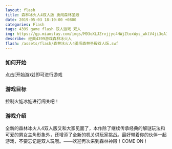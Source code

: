 ```yaml
---
layout: flash
title: 森林冰火人4双人版 勇闯森林圣殿
date: 2019-05-03 18:10:00 +0800
categories: Flash
tags: 4399 game flash 双人游戏 双人
img: https://gp.miaostay.com/imgs/M93oXLJZrvjjyc4HWjZtoxWys_wklV4ji3eAI2Pb98qmcj1Bh5zGoLfaLi0KiGZZqgabPvJgeqT3POf436XJSyhrGk2AuEhZFSjiowd6O-IJ1zCbisZR9M3AJsR_sY9-gdCsCQcQBK7PSid_cBtoJrMMEe526WO1XsD5vjCr6LdsJOMWTPxOW16x5BDnmpA8XtTNrYOtIKE1E74qGu_emHxkSRDa-9ZVcY_rTX-AIHRxuHU2I6kGKLuSn05Kiu_Pen054DuAHTojCh8A35tvoDOGcO11-XLRX-rlH3NgminXc6arD13YrSAiNFNf7Mrm2gplwgIChysKpnGTl1BfeKJ9igmFtQbYEXAPAeQWqZBPS4Ay5dbndIJ4k1DRH3vE5wmyW--Jf90AsBobQgbCLbTl9BHtPeErQQ5hS7OkVujuYEP5THC_un3aRxyk7j-TYzN10FXYgs8SFJ3LX8LwpOMDx4uYGoDWh2XAv0z5iTHCgZf9q6YN7jy1CVi-fWwwQ9fzVfuzItfNsuHCRNl2oo1oNHN9BUj5Okh7daCU6y6tujSJsjSwZMH0Itwm7Fd4DFanneIwySTS2sCGC5lShVqNl5wU6jf3WfaD2Cs3_DMnoEUPXMRpaiqH-goB28qHOdfAjLJ9Jg6ONMCFQQ3hZG_DWH_d_bR7m9QA4uJzsHi2bV5FRhS8i3jHu7la0ITgQngTD5Qj4f7aUkXeLfadeDKWVg=w1261-h832-no
describe: 经典4399游戏森林冰火人
flash: /assets/flash/森林冰火人4勇闯森林圣殿双人版.swf
---
```


### 如何开始

点击[开始游戏]即可进行游戏

### 游戏目标

控制火娃冰娃进行闯关吧！

### 游戏介绍

全新的森林冰火人4双人版又和大家见面了，本作除了继续传承经典的解谜玩法和可爱的男女主角形象外，还增添了全新的机关供玩家挑战。最好带着你的伙伴一起游戏，不要忘记是双人玩哦。——欢迎再次来到森林神殿！COME ON！
